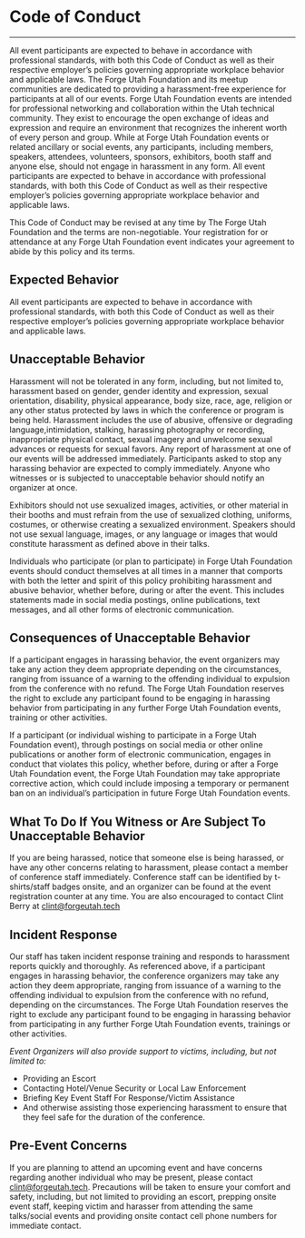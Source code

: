 # Code of Conduct
---
All event participants are expected to behave in accordance with professional standards, with both this Code of Conduct as well as their respective employer’s policies governing appropriate workplace behavior and applicable laws. The Forge Utah Foundation and its meetup communities are dedicated to providing a harassment-free experience for participants at all of our events. Forge Utah Foundation events are intended for professional networking and collaboration within the Utah technical community. They exist to encourage the open exchange of ideas and expression and require an environment that recognizes the inherent worth of every person and group. While at Forge Utah Foundation events or related ancillary or social events, any participants, including members, speakers, attendees, volunteers, sponsors, exhibitors, booth staff and anyone else, should not engage in harassment in any form. All event participants are expected to behave in accordance with professional standards, with both this Code of Conduct as well as their respective employer’s policies governing appropriate workplace behavior and applicable laws.

This Code of Conduct may be revised at any time by The Forge Utah Foundation and the terms are non-negotiable. Your registration for or attendance at any Forge Utah Foundation event indicates your agreement to abide by this policy and its terms.

## Expected Behavior
All event participants are expected to behave in accordance with professional standards, with both this Code of Conduct as well as their respective employer’s policies governing appropriate workplace behavior and applicable laws.

## Unacceptable Behavior
Harassment will not be tolerated in any form, including, but not limited to, harassment based on gender, gender identity and expression, sexual orientation, disability, physical appearance, body size, race, age, religion or any other status protected by laws in which the conference or program is being held. Harassment includes the use of abusive, offensive or degrading language,intimidation, stalking, harassing photography or recording, inappropriate physical contact, sexual imagery and unwelcome sexual advances or requests for sexual favors. Any report of harassment at one of our events will be addressed immediately. Participants asked to stop any harassing behavior are expected to comply immediately. Anyone who witnesses or is subjected to unacceptable behavior should notify an organizer at once.

Exhibitors should not use sexualized images, activities, or other material in their booths and must refrain from the use of sexualized clothing, uniforms, costumes, or otherwise creating a sexualized environment. Speakers should not use sexual language, images, or any language or images that would constitute harassment as defined above in their talks.

Individuals who participate (or plan to participate) in Forge Utah Foundation events should conduct themselves at all times in a manner that comports with both the letter and spirit of this policy prohibiting harassment and abusive behavior, whether before, during or after the event. This includes statements made in social media postings, online publications, text messages, and all other forms of electronic communication.

## Consequences of Unacceptable Behavior
If a participant engages in harassing behavior, the event organizers may take any action they deem appropriate depending on the circumstances, ranging from issuance of a warning to the offending individual to expulsion from the conference with no refund. The Forge Utah Foundation reserves the right to exclude any participant found to be engaging in harassing behavior from participating in any further Forge Utah Foundation events, training or other activities.

If a participant (or individual wishing to participate in a Forge Utah Foundation event), through postings on social media or other online publications or another form of electronic communication, engages in conduct that violates this policy, whether before, during or after a Forge Utah Foundation event, the Forge Utah Foundation may take appropriate corrective action, which could include imposing a temporary or permanent ban on an individual’s participation in future Forge Utah Foundation events.

## What To Do If You Witness or Are Subject To Unacceptable Behavior
If you are being harassed, notice that someone else is being harassed, or have any other concerns relating to harassment, please contact a member of conference staff immediately. Conference staff can be identified by t-shirts/staff badges onsite, and an organizer can be found at the event registration counter at any time. You are also encouraged to contact Clint Berry at clint@forgeutah.tech

## Incident Response
Our staff has taken incident response training and responds to harassment reports quickly and thoroughly. As referenced above, if a participant engages in harassing behavior, the conference organizers may take any action they deem appropriate, ranging from issuance of a warning to the offending individual to expulsion from the conference with no refund, depending on the circumstances. The Forge Utah Foundation reserves the right to exclude any participant found to be engaging in harassing behavior from participating in any further Forge Utah Foundation events, trainings or other activities.

_Event Organizers will also provide support to victims, including, but not limited to:_

* Providing an Escort
* Contacting Hotel/Venue Security or Local Law Enforcement
* Briefing Key Event Staff For Response/Victim Assistance
* And otherwise assisting those experiencing harassment to ensure that they feel safe for the duration of the conference.

## Pre-Event Concerns
If you are planning to attend an upcoming event and have concerns regarding another individual who may be present, please contact clint@forgeutah.tech. Precautions will be taken to ensure your comfort and safety, including, but not limited to providing an escort, prepping onsite event staff, keeping victim and harasser from attending the same talks/social events and providing onsite contact cell phone numbers for immediate contact.
